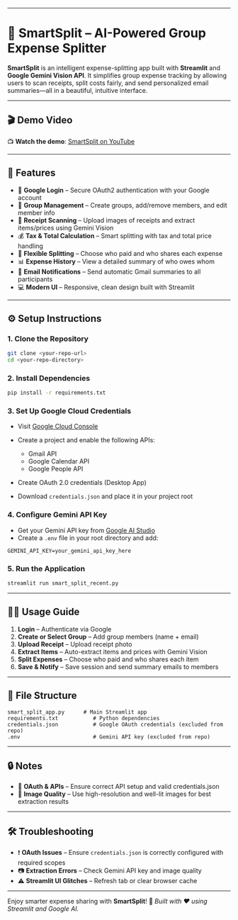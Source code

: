 
---

# 💸 SmartSplit – AI-Powered Group Expense Splitter

**SmartSplit** is an intelligent expense-splitting app built with **Streamlit** and **Google Gemini Vision API**. It simplifies group expense tracking by allowing users to scan receipts, split costs fairly, and send personalized email summaries—all in a beautiful, intuitive interface.

---

## 🎬 Demo Video

📺 **Watch the demo**: [SmartSplit on YouTube](https://youtu.be/ANoXysbAT2M)

---

## 🚀 Features

* 🔐 **Google Login** – Secure OAuth2 authentication with your Google account
* 👥 **Group Management** – Create groups, add/remove members, and edit member info
* 🧾 **Receipt Scanning** – Upload images of receipts and extract items/prices using Gemini Vision
* 💰 **Tax & Total Calculation** – Smart splitting with tax and total price handling
* 🔄 **Flexible Splitting** – Choose who paid and who shares each expense
* 📊 **Expense History** – View a detailed summary of who owes whom
* 📧 **Email Notifications** – Send automatic Gmail summaries to all participants
* 💻 **Modern UI** – Responsive, clean design built with Streamlit

---

## ⚙️ Setup Instructions

### 1. Clone the Repository

```bash
git clone <your-repo-url>
cd <your-repo-directory>
```

### 2. Install Dependencies

```bash
pip install -r requirements.txt
```

### 3. Set Up Google Cloud Credentials

* Visit [Google Cloud Console](https://console.cloud.google.com/)
* Create a project and enable the following APIs:

  * Gmail API
  * Google Calendar API
  * Google People API
* Create OAuth 2.0 credentials (Desktop App)
* Download `credentials.json` and place it in your project root

### 4. Configure Gemini API Key

* Get your Gemini API key from [Google AI Studio](https://makersuite.google.com/)
* Create a `.env` file in your root directory and add:

```env
GEMINI_API_KEY=your_gemini_api_key_here
```

### 5. Run the Application

```bash
streamlit run smart_split_recent.py
```

---

## 🧑‍💻 Usage Guide

1. **Login** – Authenticate via Google
2. **Create or Select Group** – Add group members (name + email)
3. **Upload Receipt** – Upload receipt photo
4. **Extract Items** – Auto-extract items and prices with Gemini Vision
5. **Split Expenses** – Choose who paid and who shares each item
6. **Save & Notify** – Save session and send summary emails to members

---

## 📁 File Structure

```
smart_split_app.py      # Main Streamlit app
requirements.txt           # Python dependencies
credentials.json           # Google OAuth credentials (excluded from repo)
.env                       # Gemini API key (excluded from repo)
```

---

## 🔒 Notes

* 🔧 **OAuth & APIs** – Ensure correct API setup and valid credentials.json
* 🧾 **Image Quality** – Use high-resolution and well-lit images for best extraction results

---

## 🛠 Troubleshooting

* ❗ **OAuth Issues** – Ensure `credentials.json` is correctly configured with required scopes
* 📷 **Extraction Errors** – Check Gemini API key and image quality
* ⚠️ **Streamlit UI Glitches** – Refresh tab or clear browser cache

---

Enjoy smarter expense sharing with **SmartSplit**! 🎉
*Built with ❤️ using Streamlit and Google AI.*


